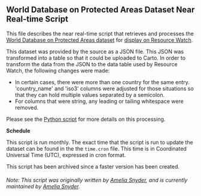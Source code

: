 ## World Database on Protected Areas Dataset Near Real-time Script
This file describes the near real-time script that retrieves and processes the [World Database on Protected Areas dataset](https://protectedplanet.net/) for [display on Resource Watch](https://resourcewatch.org/data/explore/bio007-World-Database-on-Protected-Areas_replacement).

This dataset was provided by the source as a JSON file. This JSON was transformed into a table so that it could be uploaded to Carto. In order to transform the data from the JSON to the data table used by Resource Watch, the following changes were made:
- In certain cases, there were more than one country for the same entry. 'country_name' and 'iso3' columns were adjusted for those situations so that they can hold multiple values separated by a semicolon. 
- For columns that were string, any leading or tailing whitespace were removed.

Please see the [Python script](https://github.com/resource-watch/nrt-scripts/blob/master/bio_007_world_database_on_protected_areas/contents/src/__init__.py) for more details on this processing.

**Schedule**

This script is run monthly. The exact time that the script is run to update the dataset can be found in the the `time.cron` file. This time is in Coordinated Universal Time (UTC), expressed in cron format.

This script has been archived since a faster version has been created.

###### Note: This script was originally written by [Amelia Snyder](https://www.wri.org/profile/amelia-snyder), and is currently maintained by [Amelia Snyder](https://www.wri.org/profile/amelia-snyder).
